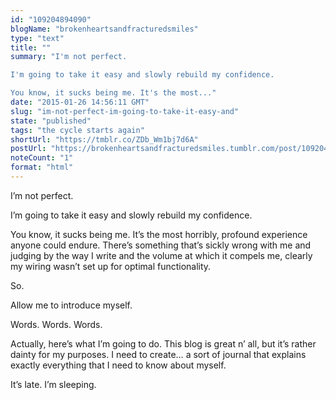 ```yaml
---
id: "109204894090"
blogName: "brokenheartsandfracturedsmiles"
type: "text"
title: ""
summary: "I'm not perfect.

I'm going to take it easy and slowly rebuild my confidence. 

You know, it sucks being me. It's the most..."
date: "2015-01-26 14:56:11 GMT"
slug: "im-not-perfect-im-going-to-take-it-easy-and"
state: "published"
tags: "the cycle starts again"
shortUrl: "https://tmblr.co/ZDb_Wm1bj7d6A"
postUrl: "https://brokenheartsandfracturedsmiles.tumblr.com/post/109204894090/im-not-perfect-im-going-to-take-it-easy-and"
noteCount: "1"
format: "html"
---
```


I’m not perfect.

I’m going to take it easy and slowly rebuild my confidence. 

You know, it sucks being me. It’s the most horribly, profound experience anyone could endure. There’s something that’s sickly wrong with me and judging by the way I write and the volume at which it compels me, clearly my wiring wasn’t set up for optimal functionality.

So.

Allow me to introduce myself.

Words. Words. Words.

Actually, here’s what I’m going to do. This blog is great n’ all, but it’s rather dainty for my purposes. I need to create… a sort of journal that explains exactly everything that I need to know about myself. 

It’s late. I’m sleeping.